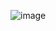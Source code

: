![image](https://user-images.githubusercontent.com/72871220/162979508-1655ca8b-5ac9-4dfa-9634-fa044a90b690.png)
